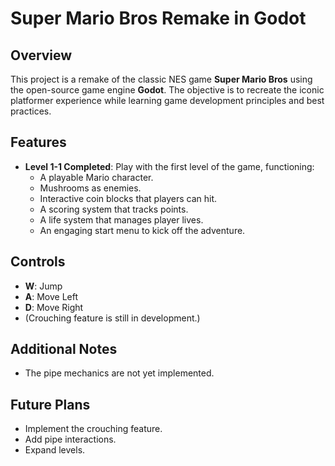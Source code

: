 # Super Mario Bros Remake in Godot

## Overview
This project is a remake of the classic NES game **Super Mario Bros** using the open-source game engine **Godot**. The objective is to recreate the iconic platformer experience while learning game development principles and best practices.

## Features
- **Level 1-1 Completed**: Play with the first level of the game, functioning:
  - A playable Mario character.
  - Mushrooms as enemies.
  - Interactive coin blocks that players can hit.
  - A scoring system that tracks points.
  - A life system that manages player lives.
  - An engaging start menu to kick off the adventure.

## Controls
- **W**: Jump
- **A**: Move Left
- **D**: Move Right
- (Crouching feature is still in development.)

## Additional Notes
- The pipe mechanics are not yet implemented.

## Future Plans
- Implement the crouching feature.
- Add pipe interactions.
- Expand levels. 
